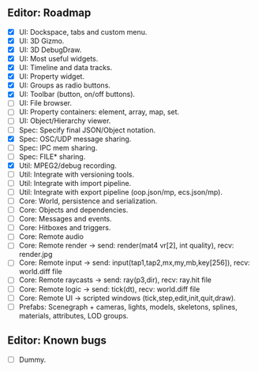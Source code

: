 ## Editor: Roadmap
- [x] UI: Dockspace, tabs and custom menu.
- [x] UI: 3D Gizmo.
- [x] UI: 3D DebugDraw.
- [x] UI: Most useful widgets.
- [x] UI: Timeline and data tracks.
- [x] UI: Property widget.
- [x] UI: Groups as radio buttons.
- [x] UI: Toolbar (button, on/off buttons).
- [ ] UI: File browser.
- [ ] UI: Property containers: element, array, map, set.
- [ ] UI: Object/Hierarchy viewer.
- [ ] Spec: Specify final JSON/Object notation.
- [x] Spec: OSC/UDP message sharing.
- [ ] Spec: IPC mem sharing.
- [ ] Spec: FILE* sharing.
- [x] Util: MPEG2/debug recording.
- [ ] Util: Integrate with versioning tools.
- [ ] Util: Integrate with import pipeline.
- [ ] Util: Integrate with export pipeline (oop.json/mp, ecs.json/mp).
- [ ] Core: World, persistence and serialization.
- [ ] Core: Objects and dependencies.
- [ ] Core: Messages and events.
- [ ] Core: Hitboxes and triggers.
- [ ] Core: Remote audio
- [ ] Core: Remote render -> send: render(mat4 vr[2], int quality), recv: render.jpg
- [ ] Core: Remote input -> send: input(tap1,tap2,mx,my,mb,key[256]), recv: world.diff file
- [ ] Core: Remote raycasts -> send: ray(p3,dir), recv: ray.hit file
- [ ] Core: Remote logic -> send: tick(dt), recv: world.diff file
- [ ] Core: Remote UI -> scripted windows (tick,step,edit,init,quit,draw).
- [ ] Prefabs: Scenegraph + cameras, lights, models, skeletons, splines, materials, attributes, LOD groups.

## Editor: Known bugs
- [ ] Dummy.
